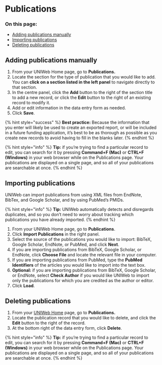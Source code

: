# Publications

### On this page:

* [Adding publications manually](publications-1.md#adding-publications-manually)
* [Importing publications](publications-1.md#importing-publications)
* [Deleting publications](publications-1.md#deleting-publications)

## Adding publications manually

1. From your UNIWeb Home page, go to **Publications.**
2. Locate the section for the type of publication that you would like to add. You can **click on a section listed in the left panel** to navigate directly to that section.
3. In the centre panel, click the **Add** button to the right of the section title to add a new record, or click the **Edit** button to the right of an existing record to modify it.
4. Add or edit information in the data entry form as needed.
5. Click **Save**.

{% hint style="success" %}
**Best practice:** Because the information that you enter will likely be used to create an exported report, or will be included in a future funding application, it’s best to be as thorough as possible as you create new records to avoid having to fill in the blanks later.
{% endhint %}

{% hint style="info" %}
**Tip:** if you’re trying to find a particular record to edit, you can search for it by pressing **Command+F \(Mac\)** or **CTRL+F \(Windows\)** in your web browser while on the Publications page. Your publications are displayed on a single page, and so all of your publications are searchable at once.
{% endhint %}

## Importing publications

UNIWeb can import publications from using XML files from EndNote, BibTex, and Google Scholar, and by using PubMed’s PMIDs.

{% hint style="info" %}
**Tip:** UNIWeb automatically detects and disregards duplicates, and so you don’t need to worry about tracking which publications you have already imported.
{% endhint %}

1. From your UNIWeb Home page, go to **Publications**.
2. Click **Import Publications** in the right panel.
3. Select the source of the publications you would like to import: BibTeX, Google Scholar, EndNote, or PubMed, and click **Next**.
4. If you are importing publications from BibTeX, Google Scholar, or EndNote, click **Choose File** and locate the relevant file in your computer. 
5. If you are importing publications from PubMed, type the **PubMed Identifiers** of the articles you would like to import into the text box.
6. **Optional:** if you are importing publications from BibTeX, Google Scholar, or EndNote, select **Check Author** if you would like UNIWeb to import only the publications for which you are credited as the author or editor.
7. Click **Load**.

## Deleting publications

1. From your [UNIWeb Home](../introduction/navigating-uniweb.md#the-home-page) page, go to **Publications.**
2. Locate the publication record that you would like to delete, and click the **Edit** button to the right of the record.
3. At the bottom right of the data entry form, click **Delete**.

{% hint style="info" %}
**Tip:** if you’re trying to find a particular record to edit, you can search for it by pressing **Command+F \(Mac\)** or **CTRL+F \(Windows\)** in your web browser while on the Publications page. Your publications are displayed on a single page, and so all of your publications are searchable at once.
{% endhint %}

